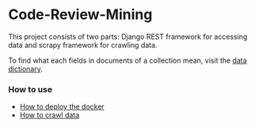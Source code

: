 # Code-Review-Mining
This project consists of two parts: Django REST framework for accessing data and scrapy framework for crawling data.

To find what each fields in documents of a collection mean, visit the [data dictionary](https://github.com/MingzhaoLiang/code-review-mining/wiki/Data-dictionary).

### How to use

* [How to deploy the docker](https://github.com/MingzhaoLiang/code-review-mining/wiki/How-to-deploy-the-docker)
* [How to crawl data](https://github.com/MingzhaoLiang/code-review-mining/wiki/How-to-crawl-data)
